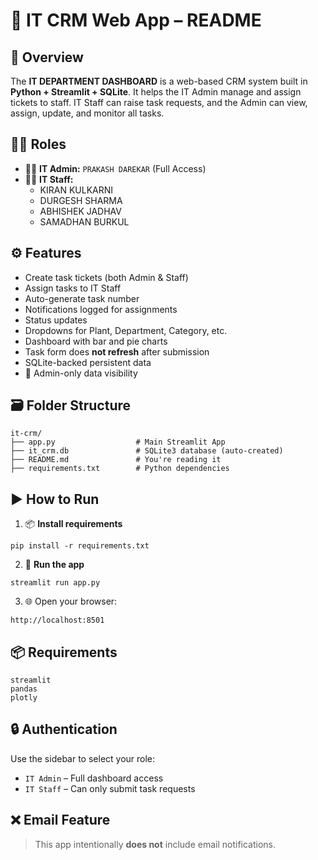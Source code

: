 # 📘 IT CRM Web App – README

## 🔰 Overview
The **IT DEPARTMENT DASHBOARD** is a web-based CRM system built in **Python + Streamlit + SQLite**. It helps the IT Admin manage and assign tickets to staff. IT Staff can raise task requests, and the Admin can view, assign, update, and monitor all tasks.

## 🧑‍💻 Roles

- 👨‍💼 **IT Admin:** `PRAKASH DAREKAR` (Full Access)
- 👨‍🔧 **IT Staff:**
  - KIRAN KULKARNI
  - DURGESH SHARMA
  - ABHISHEK JADHAV
  - SAMADHAN BURKUL

## ⚙️ Features

- Create task tickets (both Admin & Staff)
- Assign tasks to IT Staff
- Auto-generate task number
- Notifications logged for assignments
- Status updates
- Dropdowns for Plant, Department, Category, etc.
- Dashboard with bar and pie charts
- Task form does **not refresh** after submission
- SQLite-backed persistent data
- 🎯 Admin-only data visibility

## 🗃️ Folder Structure

```
it-crm/
├── app.py                  # Main Streamlit App
├── it_crm.db               # SQLite3 database (auto-created)
├── README.md               # You're reading it
├── requirements.txt        # Python dependencies
```

## ▶️ How to Run

1. 📦 **Install requirements**
```
pip install -r requirements.txt
```

2. 🚀 **Run the app**
```
streamlit run app.py
```

3. 🌐 Open your browser:
```
http://localhost:8501
```

## 📦 Requirements

```
streamlit
pandas
plotly
```

## 🔒 Authentication

Use the sidebar to select your role:

- `IT Admin` – Full dashboard access
- `IT Staff` – Can only submit task requests

## ❌ Email Feature

> This app intentionally **does not** include email notifications.
